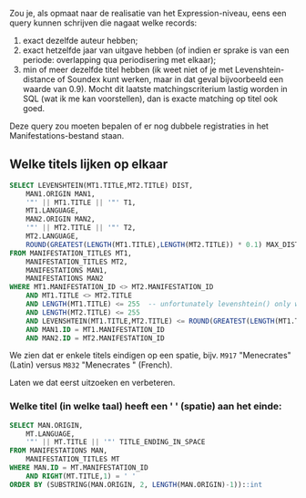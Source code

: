 Zou je, als opmaat naar de realisatie van het Expression-niveau, eens een query
kunnen schrijven die nagaat welke records:
 1) exact dezelfde auteur hebben;
 2) exact hetzelfde jaar van uitgave hebben (of indien er sprake is van een periode: overlapping qua periodisering met elkaar);
 3) min of meer dezelfde titel hebben (ik weet niet of je met Levenshtein-distance of Soundex kunt werken, maar in dat geval bijvoorbeeld een waarde van 0.9). Mocht dit laatste matchingscriterium lastig worden in SQL (wat ik me kan voorstellen), dan is exacte matching op titel ook goed.

Deze query zou moeten bepalen of er nog dubbele registraties in het Manifestations-bestand staan.

## Welke titels lijken op elkaar
```sql
SELECT LEVENSHTEIN(MT1.TITLE,MT2.TITLE) DIST,
	MAN1.ORIGIN MAN1,
	'"' || MT1.TITLE || '"' T1,
	MT1.LANGUAGE,
	MAN2.ORIGIN MAN2,
	'"' || MT2.TITLE || '"' T2,
	MT2.LANGUAGE,
	ROUND(GREATEST(LENGTH(MT1.TITLE),LENGTH(MT2.TITLE)) * 0.1) MAX_DIST
FROM MANIFESTATION_TITLES MT1,
	MANIFESTATION_TITLES MT2,
	MANIFESTATIONS MAN1,
	MANIFESTATIONS MAN2
WHERE MT1.MANIFESTATION_ID <> MT2.MANIFESTATION_ID
	AND MT1.TITLE <> MT2.TITLE
	AND LENGTH(MT1.TITLE) <= 255  -- unfortunately levenshtein() only works on string length <= 255
	AND LENGTH(MT2.TITLE) <= 255
	AND LEVENSHTEIN(MT1.TITLE,MT2.TITLE) <= ROUND(GREATEST(LENGTH(MT1.TITLE),LENGTH(MT2.TITLE)) * 0.1)
	AND MAN1.ID = MT1.MANIFESTATION_ID
	AND MAN2.ID = MT2.MANIFESTATION_ID
```

We zien dat er enkele titels eindigen op een spatie, bijv. `M917` "Menecrates" (Latin) versus `M832` "Menecrates " (French).

Laten we dat eerst uitzoeken en verbeteren.

### Welke titel (in welke taal) heeft een ' ' (spatie) aan het einde:
```sql
SELECT MAN.ORIGIN,
	MT.LANGUAGE,
	'"' || MT.TITLE || '"' TITLE_ENDING_IN_SPACE
FROM MANIFESTATIONS MAN,
	MANIFESTATION_TITLES MT
WHERE MAN.ID = MT.MANIFESTATION_ID
	AND RIGHT(MT.TITLE,1) = ' '
ORDER BY (SUBSTRING(MAN.ORIGIN, 2, LENGTH(MAN.ORIGIN)-1))::int
```
